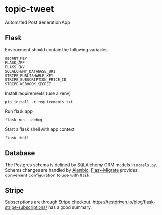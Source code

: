 # topic-tweet

Automated Post Generation App

## Flask
Environment should contain the following variables
```shell
SECRET_KEY
FLASK_APP
FLAKS_ENV
SQLALCHEMY_DATABASE_URI
STRIPE_PUBLISHABLE_KEY
STRIPE_SUBSCRIPTION_PRICE_ID
STRIPE_WEBHOOK_SECRET
```

Install requirements (use a venv)
```
pip install -r requirements.txt
```

Run flask app
```
flask run --debug
```

Start a flask shell with app context
```
flask shell
```

## Database
The Postgres schema is defined by SQLAlchemy ORM models in `models.py`.
Schema changes are handled by [Alembic](https://alembic.sqlalchemy.org/en/latest/). [Flask-Migrate](https://flask-migrate.readthedocs.io/en/latest/) provides convenient configuration to use with flask.


## Stripe
Subscriptions are through Stripe checkout. https://testdriven.io/blog/flask-stripe-subscriptions/ has a good summary.
